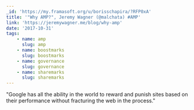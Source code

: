```yaml
---
_id: 'https://my.framasoft.org/u/borisschapira/?RFP0xA'
title: '"Why AMP?", Jeremy Wagner (@malchata) #AMP'
link: 'https://jeremywagner.me/blog/why-amp'
date: '2017-10-31'
tags:
    - name: amp
      slug: amp
    - name: boostmarks
      slug: boostmarks
    - name: governance
      slug: governance
    - name: sharemarks
      slug: sharemarks
---
```


<div class="markdown"><p>&quot;Google has all the ability in the world to reward and punish sites based on their performance without fracturing the web in the process.&quot;
</p></div>
